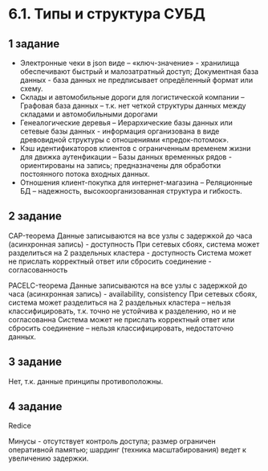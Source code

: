 # 6.1. Типы и структура СУБД
## 1 задание
-	Электронные чеки в json виде –
«ключ-значение» - хранилища обеспечивают быстрый и малозатратный доступ;
Документная база данных - база данных не предписывает опредёленный формат или схему. 
-	Склады и автомобильные дороги для логистической компании –
Графовая база данных – т.к. нет четкой структуры данных между складами и автомобильными дорогами
-	Генеалогические деревья – 
Иерархические базы данных или сетевые базы данных - информация организована в виде древовидной структуры с отношениями «предок-потомок».
-	Кэш идентификаторов клиентов с ограниченным временем жизни для движка аутенфикации – 
Базы данных временных рядов - ориентированы на запись; предназначены для обработки постоянного потока входных данных.
- Отношения клиент-покупка для интернет-магазина –
Реляционные БД – надежность, высокоорганизованная структура и гибкость.

## 2 задание
CAP-теорема
Данные записываются на все узлы с задержкой до часа (асинхронная запись) - доступность
При сетевых сбоях, система может разделиться на 2 раздельных кластера - доступность
Система может не прислать корректный ответ или сбросить соединение - согласованность

PACELC-теорема
Данные записываются на все узлы с задержкой до часа (асинхронная запись) - availability, consistency
При сетевых сбоях, система может разделиться на 2 раздельных кластера – нельзя классифицировать, т.к. точно не устойчива к разделению, но и не согласованна
Система может не прислать корректный ответ или сбросить соединение – нельзя классифицировать, недостаточно данных.

## 3 задание
Нет, т.к. данные принципы противоположны.

## 4 задание
Redice

Минусы - отсутствует контроль доступа; размер ограничен оперативной памятью; шардинг (техника масштабирования) ведет к увеличению задержки.
